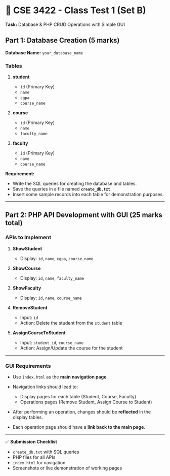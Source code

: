 # 📄 CSE 3422 - Class Test 1 (Set B)

**Task:** Database & PHP CRUD Operations with Simple GUI

## **Part 1: Database Creation** (5 marks)

**Database Name:** `your_database_name`

### **Tables**

1. **student**

   * `id` (Primary Key)
   * `name`
   * `cgpa`
   * `course_name`

2. **course**

   * `id` (Primary Key)
   * `name`
   * `faculty_name`

3. **faculty**

   * `id` (Primary Key)
   * `name`
   * `course_name`

**Requirement:**

* Write the SQL queries for creating the database and tables.
* Save the queries in a file named **`create_db.txt`**.
* Insert some sample records into each table for demonstration purposes.

---

## **Part 2: PHP API Development with GUI** (25 marks total)

### **APIs to Implement**

1. **ShowStudent**

   * Display: `id`, `name`, `cgpa`, `course_name`

2. **ShowCourse**

   * Display: `id`, `name`, `faculty_name`

3. **ShowFaculty**

   * Display: `id`, `name`, `course_name`

4. **RemoveStudent**

   * Input: `id`
   * Action: Delete the student from the `student` table

5. **AssignCourseToStudent**

   * Input: `student_id`, `course_name`
   * Action: Assign/Update the course for the student

---

### **GUI Requirements**

* Use `index.html` as the **main navigation page**.
* Navigation links should lead to:

  * Display pages for each table (Student, Course, Faculty)
  * Operations pages (Remove Student, Assign Course to Student)
* After performing an operation, changes should be **reflected** in the display tables.
* Each operation page should have a **link back to the main page**.

---

✅ **Submission Checklist**

* `create_db.txt` with SQL queries
* PHP files for all APIs
* `index.html` for navigation
* Screenshots or live demonstration of working pages
